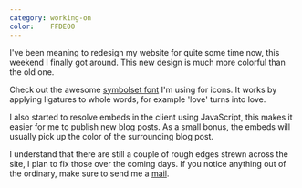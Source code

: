 ```yaml
---
category: working-on
color:    FFDE00
---
```


I've been meaning to redesign my website for quite some time now, this weekend
I finally got around. This new design is much more colorful than the old one.

Check out the awesome [symbolset font][symbolset] I'm using for icons. It works
by applying ligatures to whole words, for example 'love' turns into
<span class="ss-icon">love</span>.

I also started to resolve embeds in the client using JavaScript, this makes it
easier for me to publish new blog posts. As a small bonus, the embeds will
usually pick up the color of the surrounding blog post.

<div class="embed" data-url="http://soundcloud.com/frittenbude/mindestens-in-1000-jahren">

</div>

I understand that there are still a couple of rough edges strewn across the
site, I plan to fix those over the coming days. If you notice anything out of
the ordinary, make sure to send me a
<a class="ss-icon" href="mailto:robb@robb.is">mail</a>.

[symbolset]: http://symbolset.com/
